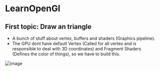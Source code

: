 # LearnOpenGl

## First topic: Draw an triangle
- A bunch of stuff about vertex, buffers and shaders (Graphics pipeline).
- The GPU dont have default Vertex (Called for all vertex and is responsible to deal with 3D coordinates) and Fragment Shaders (Defines the color of things), so we have to build this.

![image](https://github.com/WilliamKSilva/opengl/assets/75429175/fd5b1f94-91ea-4cc6-9179-38dfe410a051)
